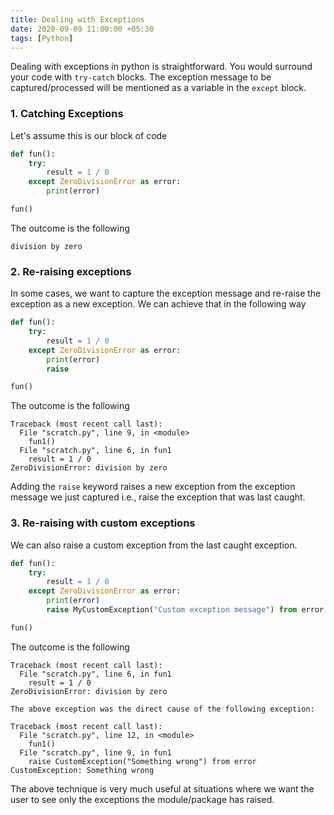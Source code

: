 ```yaml
---
title: Dealing with Exceptions
date: 2020-09-09 11:00:00 +05:30
tags: [Python]
---
```


Dealing with exceptions in python is straightforward. You would surround your code with `try-catch` blocks. The exception message to be captured/processed will be mentioned as a variable in the `except` block.

### 1. Catching Exceptions

Let's assume this is our block of code

```python
def fun():
    try:
        result = 1 / 0
    except ZeroDivisionError as error:
        print(error)

fun()
```
The outcome is the following
```
division by zero
```

### 2. Re-raising exceptions
In some cases, we want to capture the exception message and re-raise the exception as a new exception. We can achieve that in the following way

```python
def fun():
    try:
        result = 1 / 0
    except ZeroDivisionError as error:
        print(error)
        raise

fun()
```
The outcome is the following
```
Traceback (most recent call last):
  File "scratch.py", line 9, in <module>
    fun1()
  File "scratch.py", line 6, in fun1
    result = 1 / 0
ZeroDivisionError: division by zero
```

Adding the `raise` keyword raises a new exception from the exception message we just captured i.e., raise the exception that was last caught.

### 3. Re-raising with custom exceptions
We can also raise a custom exception from the last caught exception.

```python
def fun():
    try:
        result = 1 / 0
    except ZeroDivisionError as error:
        print(error)
        raise MyCustomException("Custom exception message") from error

fun()
```
The outcome is the following
```
Traceback (most recent call last):
  File "scratch.py", line 6, in fun1
    result = 1 / 0
ZeroDivisionError: division by zero

The above exception was the direct cause of the following exception:

Traceback (most recent call last):
  File "scratch.py", line 12, in <module>
    fun1()
  File "scratch.py", line 9, in fun1
    raise CustomException("Something wrong") from error
CustomException: Something wrong
```

The above technique is very much useful at situations where we want the user to see only the exceptions the module/package has raised.
